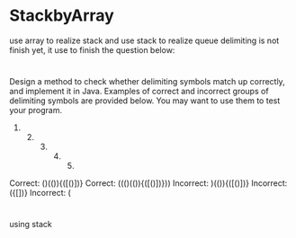 # StackbyArray
use array to realize stack and use stack to realize queue
delimiting is not finish yet, it use to finish the question below:

#
Design a method to check whether delimiting symbols match up correctly, and implement it in Java. Examples of correct and incorrect groups of delimiting symbols are provided below. You may want to use them to test your program.
1) 2) 3) 4) 5)
Correct: ()(()){([()])} Correct: ((()(()){([()])})) Incorrect: )(()){([()])} Incorrect: ({[])} Incorrect: (
#

using stack
